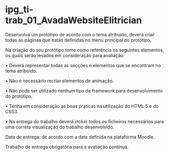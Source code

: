 # ipg_ti-trab_01_AvadaWebsiteElitrician

Desenvolva um protótipo de acordo com o tema atribuído, deverá criar todas as páginas que estão definidas no menu principal do protótipo.

Na criação do seu protótipo tome como referência os seguintes elementos, os quais serão levados em consideração para avaliação:

• Deverá representar todas as secções e elementos que se encontram no tema atribuído.

• Não é necessário recriar elementos de animação.

• Não pode ser utilizado nenhum tipo de framework para desenvolvimento do protótipo.

• Tenha em consideração as boas praticas na utilização do HTML 5 e do CSS3.

• Na entrega do trabalho deverá incluir todos os ficheiros necessários para uma correta visualização do trabalho desenvolvido.

Data de entrega: de acordo com a data definida na plataforma Moodle.

Trabalho de entrega obrigatória para a avaliação contínua.

